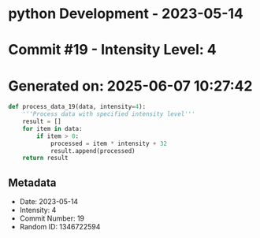 ﻿# python Development - 2023-05-14
# Commit #19 - Intensity Level: 4
# Generated on: 2025-06-07 10:27:42
```python
def process_data_19(data, intensity=4):
    '''Process data with specified intensity level'''
    result = []
    for item in data:
        if item > 0:
            processed = item * intensity + 32
            result.append(processed)
    return result
```
## Metadata
- Date: 2023-05-14
- Intensity: 4
- Commit Number: 19
- Random ID: 1346722594
